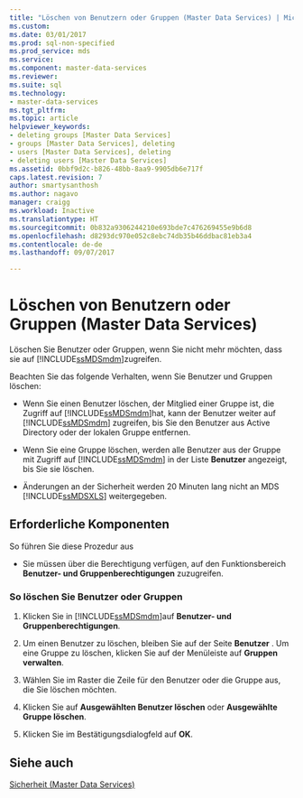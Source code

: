 ```yaml
---
title: "Löschen von Benutzern oder Gruppen (Master Data Services) | Microsoft-Dokumentation"
ms.custom: 
ms.date: 03/01/2017
ms.prod: sql-non-specified
ms.prod_service: mds
ms.service: 
ms.component: master-data-services
ms.reviewer: 
ms.suite: sql
ms.technology:
- master-data-services
ms.tgt_pltfrm: 
ms.topic: article
helpviewer_keywords:
- deleting groups [Master Data Services]
- groups [Master Data Services], deleting
- users [Master Data Services], deleting
- deleting users [Master Data Services]
ms.assetid: 0bbf9d2c-b826-48bb-8aa9-9905db6e717f
caps.latest.revision: 7
author: smartysanthosh
ms.author: nagavo
manager: craigg
ms.workload: Inactive
ms.translationtype: HT
ms.sourcegitcommit: 0b832a9306244210e693bde7c476269455e9b6d8
ms.openlocfilehash: d8293dc970e052c8ebc74db35b46ddbac81eb3a4
ms.contentlocale: de-de
ms.lasthandoff: 09/07/2017

---
```

# <a name="delete-users-or-groups-master-data-services"></a>Löschen von Benutzern oder Gruppen (Master Data Services)
  Löschen Sie Benutzer oder Gruppen, wenn Sie nicht mehr möchten, dass sie auf [!INCLUDE[ssMDSmdm](../includes/ssmdsmdm-md.md)]zugreifen.  
  
 Beachten Sie das folgende Verhalten, wenn Sie Benutzer und Gruppen löschen:  
  
-   Wenn Sie einen Benutzer löschen, der Mitglied einer Gruppe ist, die Zugriff auf [!INCLUDE[ssMDSmdm](../includes/ssmdsmdm-md.md)]hat, kann der Benutzer weiter auf [!INCLUDE[ssMDSmdm](../includes/ssmdsmdm-md.md)] zugreifen, bis Sie den Benutzer aus Active Directory oder der lokalen Gruppe entfernen.  
  
-   Wenn Sie eine Gruppe löschen, werden alle Benutzer aus der Gruppe mit Zugriff auf [!INCLUDE[ssMDSmdm](../includes/ssmdsmdm-md.md)] in der Liste **Benutzer** angezeigt, bis Sie sie löschen.  
  
-   Änderungen an der Sicherheit werden 20 Minuten lang nicht an MDS [!INCLUDE[ssMDSXLS](../includes/ssmdsxls-md.md)] weitergegeben.  
  
## <a name="prerequisites"></a>Erforderliche Komponenten  
 So führen Sie diese Prozedur aus  
  
-   Sie müssen über die Berechtigung verfügen, auf den Funktionsbereich **Benutzer- und Gruppenberechtigungen** zuzugreifen.  
  
### <a name="to-delete-users-or-groups"></a>So löschen Sie Benutzer oder Gruppen  
  
1.  Klicken Sie in [!INCLUDE[ssMDSmdm](../includes/ssmdsmdm-md.md)]auf **Benutzer- und Gruppenberechtigungen**.  
  
2.  Um einen Benutzer zu löschen, bleiben Sie auf der Seite **Benutzer** . Um eine Gruppe zu löschen, klicken Sie auf der Menüleiste auf **Gruppen verwalten**.  
  
3.  Wählen Sie im Raster die Zeile für den Benutzer oder die Gruppe aus, die Sie löschen möchten.  
  
4.  Klicken Sie auf **Ausgewählten Benutzer löschen** oder **Ausgewählte Gruppe löschen**.  
  
5.  Klicken Sie im Bestätigungsdialogfeld auf **OK**.  
  
## <a name="see-also"></a>Siehe auch  
 [Sicherheit &#40;Master Data Services&#41;](../master-data-services/security-master-data-services.md)  
  
  

